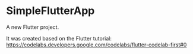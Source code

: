 # SimpleFlutterApp

A new Flutter project.

It was created based on the Flutter tutorial: https://codelabs.developers.google.com/codelabs/flutter-codelab-first#0
